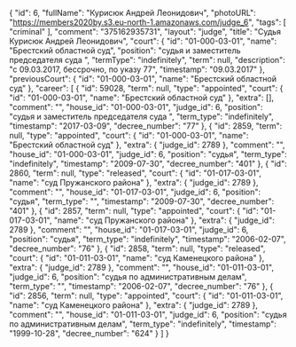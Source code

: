 {
    "id": 6,
    "fullName": "Курисюк Андрей Леонидович",
    "photoURL": "https://members2020by.s3.eu-north-1.amazonaws.com/judge_6",
    "tags": [
        "criminal"
    ],
    "comment": "375162935731",
    "layout": "judge",
    "title": "Судья Курисюк Андрей Леонидович",
    "court": {
        "id": "01-000-03-01",
        "name": "Брестский областной суд",
        "position": "судья и заместитель председателя суда ",
        "termType": "indefinitely",
        "term": null,
        "description": "c 09.03.2017, бессрочно, по указу 77",
        "timestamp": "09.03.2017"
    },
    "previousCourt": {
        "id": "01-000-03-01",
        "name": "Брестский областной суд"
    },
    "career": [
        {
            "id": 59028,
            "term": null,
            "type": "appointed",
            "court": {
                "id": "01-000-03-01",
                "name": "Брестский областной суд"
            },
            "extra": [],
            "comment": "",
            "house_id": "01-000-03-01",
            "judge_id": 6,
            "position": "судья и заместитель председателя суда ",
            "term_type": "indefinitely",
            "timestamp": "2017-03-09",
            "decree_number": "77"
        },
        {
            "id": 2859,
            "term": null,
            "type": "appointed",
            "court": {
                "id": "01-000-03-01",
                "name": "Брестский областной суд"
            },
            "extra": {
                "judge_id": 2789
            },
            "comment": "",
            "house_id": "01-000-03-01",
            "judge_id": 6,
            "position": "судья",
            "term_type": "indefinitely",
            "timestamp": "2009-07-30",
            "decree_number": "401"
        },
        {
            "id": 2860,
            "term": null,
            "type": "released",
            "court": {
                "id": "01-017-03-01",
                "name": "суд Пружанского района"
            },
            "extra": {
                "judge_id": 2789
            },
            "comment": "",
            "house_id": "01-017-03-01",
            "judge_id": 6,
            "position": "судья",
            "term_type": "",
            "timestamp": "2009-07-30",
            "decree_number": "401"
        },
        {
            "id": 2857,
            "term": null,
            "type": "appointed",
            "court": {
                "id": "01-017-03-01",
                "name": "суд Пружанского района"
            },
            "extra": {
                "judge_id": 2789
            },
            "comment": "",
            "house_id": "01-017-03-01",
            "judge_id": 6,
            "position": "судья",
            "term_type": "indefinitely",
            "timestamp": "2006-02-07",
            "decree_number": "76"
        },
        {
            "id": 2858,
            "term": null,
            "type": "released",
            "court": {
                "id": "01-011-03-01",
                "name": "суд Каменецкого района"
            },
            "extra": {
                "judge_id": 2789
            },
            "comment": "",
            "house_id": "01-011-03-01",
            "judge_id": 6,
            "position": "судья по административным делам",
            "term_type": "",
            "timestamp": "2006-02-07",
            "decree_number": "76"
        },
        {
            "id": 2856,
            "term": null,
            "type": "appointed",
            "court": {
                "id": "01-011-03-01",
                "name": "суд Каменецкого района"
            },
            "extra": {
                "judge_id": 2789
            },
            "comment": "",
            "house_id": "01-011-03-01",
            "judge_id": 6,
            "position": "судья по административным делам",
            "term_type": "indefinitely",
            "timestamp": "1999-10-28",
            "decree_number": "624"
        }
    ]
}